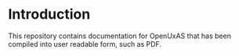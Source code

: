# Introduction
This repository contains documentation for OpenUxAS that has been compiled into user readable form, such as PDF.
